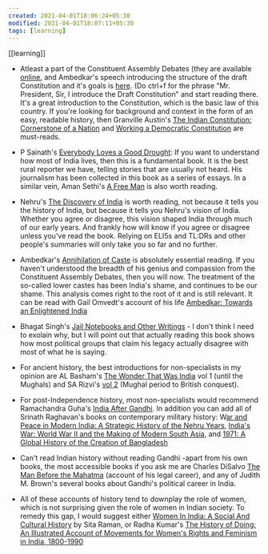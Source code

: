 ```yaml
---
created: 2021-04-01T18:06:24+05:30
modified: 2021-04-01T18:07:11+05:30
tags: [learning]
---
```

[[learning]]
 * Atleast a part of the Constituent Assembly Debates (they are available [online](http://parliamentofindia.nic.in/ls/debates/debates.htm), and Ambedkar's speech introducing the structure of the draft Constitution and it's goals is  [here](http://parliamentofindia.nic.in/ls/debates/vol7p1b.htm). (Do ctrl+f for the phrase "Mr. President, Sir, I introduce the Draft Constitution" and start reading there. It's a great introduction to the Constitution, which is the basic law of this country. If you're looking for background and context in the form of an easy, readable history, then Granville Austin's [The Indian Constitution: Cornerstone of a Nation](https://www.goodreads.com/book/show/5385816-the-indian-constitution?from_search=true) and [Working a Democratic Constitution](https://www.goodreads.com/book/show/3728126-working-a-democratic-constitution?from_search=true) are must-reads. 

* P Sainath's [Everybody Loves a Good Drought](https://www.goodreads.com/book/show/547573.Everybody_Loves_a_Good_Drought): If you want to understand how most of India lives, then this is a fundamental book. It is the best rural reporter we have, telling stories that are usually not heard. His journalism has been collected in this book as a series of essays. In a similar vein, Aman Sethi's [A Free Man](https://www.goodreads.com/book/show/13707595-a-free-man?from_search=true) is also worth reading. 

* Nehru's [The Discovery of India](https://www.goodreads.com/book/show/154126.The_Discovery_of_India?from_search=true) is worth reading, not because it tells you the history of India, but because it tells you Nehru's vision of India. Whether you agree or disagree, this vision shaped India through much of our early years. And frankly how will know if you agree or disagree unless you've read the book. Relying on ELI5s and TL:DRs and other people's summaries will only take you so far and no further. 

* Ambedkar's [Annihilation of Caste](https://www.goodreads.com/book/show/8521879-the-annihilation-of-caste?from_search=true) is absolutely essential reading. If you haven't understood the breadth of his genius and compassion from the Constituent Assembly Debates, then you will now. The treatment of the so-called lower castes has been India's shame, and continues to be our shame. This analysis comes right to the root of it and is still relevant. It can be read with Gail Omvedt's account of his life [Ambedkar: Towards an Enlightened India](https://www.goodreads.com/book/show/2639898-ambedkar?from_search=true) 

* Bhagat Singh's [Jail Notebooks and Other Writings](https://www.goodreads.com/book/show/3334037-the-jail-notebook-and-other-writings?ac=1&from_search=true) - I don't think I need to exolain why, but I will point out that actually reading this book shows how most political groups that claim his legacy actually disagree with most of what he is saying. 

* For ancient history, the best introductions for non-specialists in my opinion are AL Basham's [The Wonder That Was India](https://www.goodreads.com/book/show/631246.The_Wonder_That_Was_India?from_search=true) vol 1 (until the Mughals) and SA Rizvi's [vol 2](https://www.goodreads.com/book/show/1986748.The_Wonder_That_Was_India?from_search=true) (Mughal period to British conquest). 

* For post-Independence history, most non-specialists would recommend Ramachandra Guha's [India After Gandhi](https://www.goodreads.com/book/show/356824.India_After_Gandhi?ac=1&from_search=true). In addition you can add all of Srinath Raghavan's books on contemporary military history: W[ar and Peace in Modern India: A Strategic History of the Nehru Years](https://www.goodreads.com/book/show/7749528-war-and-peace-in-modern-india?from_search=true), [India's War: World War II and the Making of Modern South Asia](https://www.goodreads.com/book/show/26240787-india-s-war?from_search=true), and [1971: A Global History of the Creation of Bangladesh](https://www.goodreads.com/book/show/17889783-1971)

* Can't read Indian history without reading Gandhi -apart from his own books, the most accessible books if you ask me are Charles DiSalvo [The Man Before the Mahatma](https://www.goodreads.com/book/show/16085028-the-man-before-the-mahatma?from_search=true) (account of his legal career), and any of Judith M. Brown's several books about Gandhi's political career in India. 

* All of these accounts of history tend to downplay the role of women, which is not surprising given the role of women in Indian society. To remedy this gap, I would suggest either [Women In India: A Social And Cultural History](https://www.goodreads.com/book/show/7645108-women-in-india?from_search=true) by Sita Raman, or Radha Kumar's [The History of Doing: An Illustrated Account of Movements for Women's Rights and Feminism in India, 1800-1990](https://www.goodreads.com/book/show/2046554.The_History_of_Doing?from_search=true)

